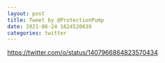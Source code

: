 ```yaml
--- 
layout: post 
title: Tweet by @ProtectionPump 
date: 2021-06-24 1624520439 
categories: twitter 
--- 
```

https://twitter.com/o/status/1407966864823570434